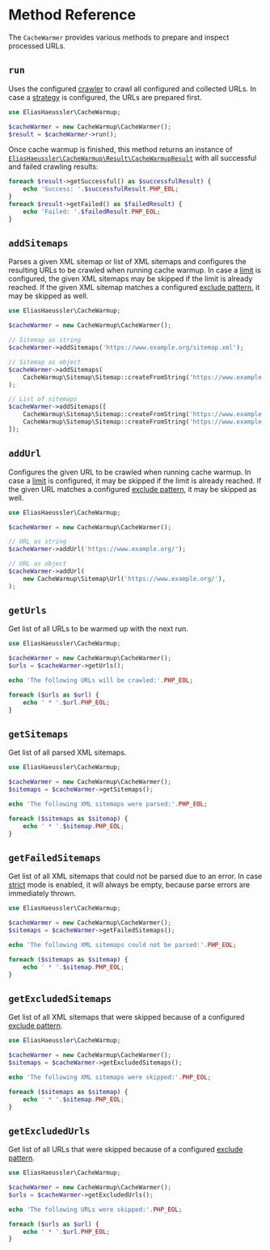 # Method Reference

The `CacheWarmer` provides various methods to prepare and inspect
processed URLs.

## `run`

Uses the configured [crawler](options.md#crawler) to crawl all
configured and collected URLs. In case a [strategy](options.md#strategy)
is configured, the URLs are prepared first.

```php
use EliasHaeussler\CacheWarmup;

$cacheWarmer = new CacheWarmup\CacheWarmer();
$result = $cacheWarmer->run();
```

Once cache warmup is finished, this method returns an instance of
[`EliasHaeussler\CacheWarmup\Result\CacheWarmupResult`](../../src/Result/CacheWarmupResult.php)
with all successful and failed crawling results:

```php
foreach $result->getSuccessful() as $successfulResult) {
    echo 'Success: '.$successfulResult.PHP_EOL;
}
foreach $result->getFailed() as $failedResult) {
    echo 'Failed: '.$failedResult.PHP_EOL;
}
```

## `addSitemaps`

Parses a given XML sitemap or list of XML sitemaps and configures
the resulting URLs to be crawled when running cache warmup. In case
a [limit](options.md#limit) is configured, the given XML sitemaps
may be skipped if the limit is already reached. If the given XML
sitemap matches a configured [exclude pattern](options.md#excludepatterns),
it may be skipped as well.

```php
use EliasHaeussler\CacheWarmup;

$cacheWarmer = new CacheWarmup\CacheWarmer();

// Sitemap as string
$cacheWarmer->addSitemaps('https://www.example.org/sitemap.xml');

// Sitemap as object
$cacheWarmer->addSitemaps(
    CacheWarmup\Sitemap\Sitemap::createFromString('https://www.example.org/sitemap.xml'),
);

// List of sitemaps
$cacheWarmer->addSitemaps([
    CacheWarmup\Sitemap\Sitemap::createFromString('https://www.example.org/sitemap.xml'),
    CacheWarmup\Sitemap\Sitemap::createFromString('https://www.example.org/de/sitemap.xml'),
]);
```

## `addUrl`

Configures the given URL to be crawled when running cache warmup.
In case a [limit](options.md#limit) is configured, it may be skipped
if the limit is already reached. If the given URL matches a
configured [exclude pattern](options.md#excludepatterns), it may
be skipped as well.

```php
use EliasHaeussler\CacheWarmup;

$cacheWarmer = new CacheWarmup\CacheWarmer();

// URL as string
$cacheWarmer->addUrl('https://www.example.org/');

// URL as object
$cacheWarmer->addUrl(
    new CacheWarmup\Sitemap\Url('https://www.example.org/'),
);
```

## `getUrls`

Get list of all URLs to be warmed up with the next run.

```php
use EliasHaeussler\CacheWarmup;

$cacheWarmer = new CacheWarmup\CacheWarmer();
$urls = $cacheWarmer->getUrls();

echo 'The following URLs will be crawled:'.PHP_EOL;

foreach ($urls as $url) {
    echo ' * '.$url.PHP_EOL;
}
```

## `getSitemaps`

Get list of all parsed XML sitemaps.

```php
use EliasHaeussler\CacheWarmup;

$cacheWarmer = new CacheWarmup\CacheWarmer();
$sitemaps = $cacheWarmer->getSitemaps();

echo 'The following XML sitemaps were parsed:'.PHP_EOL;

foreach ($sitemaps as $sitemap) {
    echo ' * '.$sitemap.PHP_EOL;
}
```

## `getFailedSitemaps`

Get list of all XML sitemaps that could not be parsed due to
an error. In case [strict](options.md#strict) mode is enabled,
it will always be empty, because parse errors are immediately
thrown.

```php
use EliasHaeussler\CacheWarmup;

$cacheWarmer = new CacheWarmup\CacheWarmer();
$sitemaps = $cacheWarmer->getFailedSitemaps();

echo 'The following XML sitemaps could not be parsed:'.PHP_EOL;

foreach ($sitemaps as $sitemap) {
    echo ' * '.$sitemap.PHP_EOL;
}
```

## `getExcludedSitemaps`

Get list of all XML sitemaps that were skipped because of a
configured [exclude pattern](options.md#excludepatterns).

```php
use EliasHaeussler\CacheWarmup;

$cacheWarmer = new CacheWarmup\CacheWarmer();
$sitemaps = $cacheWarmer->getExcludedSitemaps();

echo 'The following XML sitemaps were skipped:'.PHP_EOL;

foreach ($sitemaps as $sitemap) {
    echo ' * '.$sitemap.PHP_EOL;
}
```

## `getExcludedUrls`

Get list of all URLs that were skipped because of a configured
[exclude pattern](options.md#excludepatterns).

```php
use EliasHaeussler\CacheWarmup;

$cacheWarmer = new CacheWarmup\CacheWarmer();
$urls = $cacheWarmer->getExcludedUrls();

echo 'The following URLs were skipped:'.PHP_EOL;

foreach ($urls as $url) {
    echo ' * '.$url.PHP_EOL;
}
```
